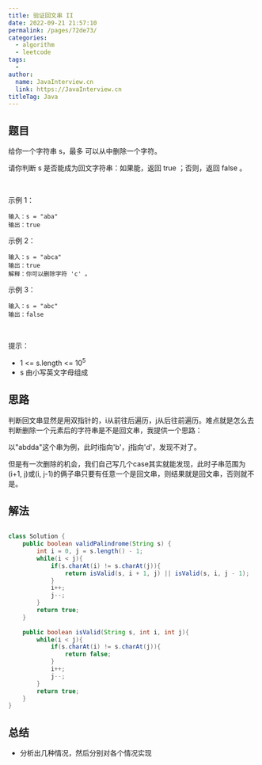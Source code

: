 ```yaml
---
title: 验证回文串 II
date: 2022-09-21 21:57:10
permalink: /pages/72de73/
categories:
  - algorithm
  - leetcode
tags:
  - 
author: 
  name: JavaInterview.cn
  link: https://JavaInterview.cn
titleTag: Java
---
```



## 题目

给你一个字符串 s，最多 可以从中删除一个字符。

请你判断 s 是否能成为回文字符串：如果能，返回 true ；否则，返回 false 。

 

示例 1：

    输入：s = "aba"
    输出：true
示例 2：

    输入：s = "abca"
    输出：true
    解释：你可以删除字符 'c' 。
示例 3：

    输入：s = "abc"
    输出：false
 

提示：

- 1 <= s.length <= 10<sup>5</sup>
- s 由小写英文字母组成

## 思路

判断回文串显然是用双指针的，i从前往后遍历，j从后往前遍历。难点就是怎么去判断删除一个元素后的字符串是不是回文串，我提供一个思路：

以"abdda"这个串为例，此时i指向'b'，j指向'd'，发现不对了。

但是有一次删除的机会，我们自己写几个case其实就能发现，此时子串范围为(i+1, j)或(i, j-1)的俩子串只要有任意一个是回文串，则结果就是回文串，否则就不是。

## 解法
```java

class Solution {
    public boolean validPalindrome(String s) {
        int i = 0, j = s.length() - 1;
        while(i < j){
            if(s.charAt(i) != s.charAt(j)){
                return isValid(s, i + 1, j) || isValid(s, i, j - 1);
            }
            i++;
            j--;
        }
        return true;
    }
    
    public boolean isValid(String s, int i, int j){
        while(i < j){
            if(s.charAt(i) != s.charAt(j)){
                return false;
            }
            i++;
            j--;
        }
        return true;
    }
}
```

## 总结

- 分析出几种情况，然后分别对各个情况实现 

